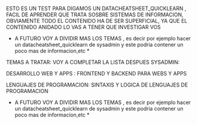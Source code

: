 ESTO ES UN TEST PARA DIGAMOS UN DATACHEATSHEET_QUICKLEARN , FACIL DE APRENDER QUE TRATA SOSBRE SISTEMAS DE INFORMACION,
OBVIAMENTE TODO EL CONTENIDO HA DE SER SUPERFICIAL, YA QUE EL CONTENIDO ANIDADO LO VAS A TENER QUE INVESTIGAR VOS

* A FUTURO VOY A DIVIDIR MAS LOS TEMAS , es decir por ejemplo hacer un datacheatsheet_quicklearn de sysadmin y este podria contener un poco mas de informacion,etc *

TEMAS A TRATAR: VOY A COMPLETAR LA LISTA DESPUES
  SYSADMIN:
  
  DESARROLLO WEB Y APPS : FRONTEND Y BACKEND PARA WEBS Y APPS
  
  LENGUAJES DE PROGRAMACION: SINTAXIS Y LOGICA DE LENGUAJES DE PROGRAMACION
  
  

* A FUTURO VOY A DIVIDIR MAS LOS TEMAS , es decir por ejemplo hacer un datacheatsheet_quicklearn de sysadmin y este podria contener un poco mas de informacion,etc *
